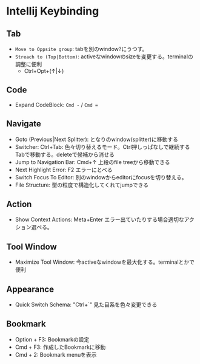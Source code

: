 # Intellij Keybinding

## Tab

* `Move to Oppsite group`: tabを別のwindow?にうつす。
* `Streach to (Top|Bottom)`: activeなwindowのsizeを変更する。terminalの調整に便利
    * Ctrl+Opt+(↑|↓)

## Code

* Expand CodeBlock: `Cmd -` / `Cmd =`

## Navigate

* Goto (Previous|Next Splitter): となりのwindow(splitter)に移動する
* Switcher: Ctrl+Tab: 色々切り替えるモード。Ctrl押しっぱなしで継続するTabで移動する。deleteで候補から消せる
* Jump to Navigation Bar: Cmd+↑ 上段のfile treeから移動できる
* Next Highlight Error: F2 エラーにとべる
* Switch Focus To Editor: 別のwindowからeditorにfocusを切り替える。
* File Structure: 型の粒度で構造化してくれてjumpできる

## Action

* Show Context Actions: Meta+Enter エラー出ていたりする場合適切なアクション選べる。

## Tool Window

* Maximize Tool Window: 今activeなwindowを最大化する。terminalとかで便利

## Appearance

* Quick Switch Schema: "Ctrl+`" 見た目系を色々変更できる

## Bookmark

* Option + F3: Bookmarkの設定
* Cmd + F3: 作成したBookmarkに移動
* Cmd + 2: Bookmark menuを表示
